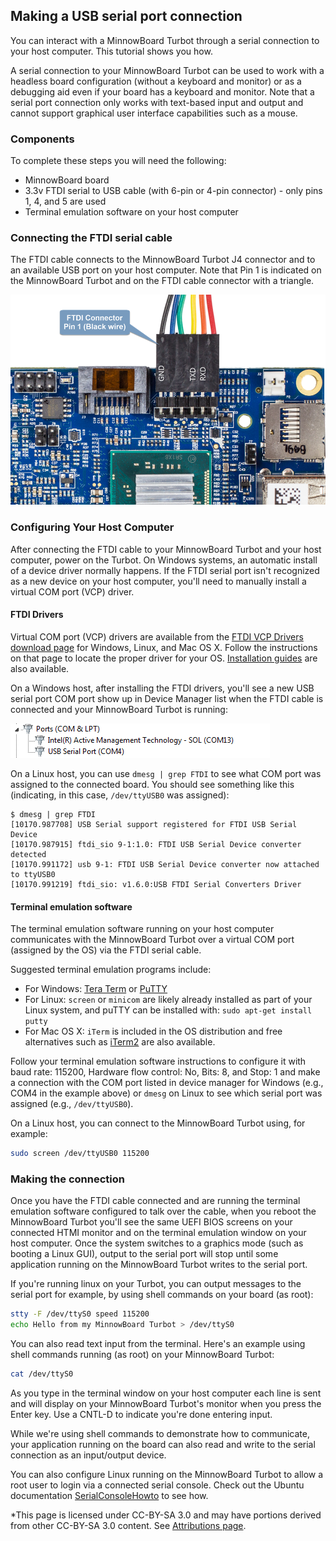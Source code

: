 ## Making a USB serial port connection

You can interact with a MinnowBoard Turbot through a serial connection to your
host computer.  This tutorial shows you how.

A serial connection to your MinnowBoard Turbot can be used to work with a headless board 
configuration (without a keyboard and monitor) or as a debugging aid even if 
your board has a keyboard and monitor. Note that a serial port connection only 
works with text-based input and output and cannot support graphical user 
interface capabilities such as a mouse. 

### Components

To complete these steps you will need the following:

- MinnowBoard board
- 3.3v FTDI serial to USB cable (with 6-pin or 4-pin connector) - only pins
  1, 4, and 5 are used
- Terminal emulation software on your host computer

### Connecting the FTDI serial cable

The FTDI cable connects to the MinnowBoard Turbot J4 connector and to an available
USB port on your host computer.  Note that Pin 1 is indicated on the MinnowBoard
Turbot and on the FTDI cable connector with a triangle. 

![FTDI serial connection to MinnowBoard Turbot](elements/tuto-reader/tutorials/ftdi-serial-connection/docs/MinnowBoard-Turbot-FTDI.png)

### Configuring Your Host Computer

After connecting the FTDI cable to your MinnowBoard Turbot and your host computer, 
power on the Turbot.  On Windows systems, an automatic install of a device
driver normally happens. If the FTDI serial port isn't recognized as a new
device on your host computer, you'll need to manually install a virtual COM 
port (VCP) driver.

#### FTDI Drivers

Virtual COM port (VCP) drivers are available from the 
[FTDI VCP Drivers download page](http://www.ftdichip.com/Drivers/VCP.htm) for
Windows, Linux, and Mac OS X.  Follow the instructions on that page to locate
the proper driver for your OS.  [Installation guides](http://www.ftdichip.com/Support/Documents/InstallGuides.htm)
are also available.


On a Windows host, after installing the FTDI drivers, you'll see a new USB 
serial port COM port show up in Device Manager list when the FTDI cable is 
connected and your MinnowBoard Turbot is running:

![FTDI COM port](elements/tuto-reader/tutorials/ftdi-serial-connection/docs/device-manager-COMport.png)

On a Linux host, you can use `dmesg | grep FTDI` to see what COM port was 
assigned to the connected board.  You should see something like this 
(indicating, in this case, `/dev/ttyUSB0` was assigned):

``` console
$ dmesg | grep FTDI
[10170.987708] USB Serial support registered for FTDI USB Serial Device
[10170.987915] ftdi_sio 9-1:1.0: FTDI USB Serial Device converter detected
[10170.991172] usb 9-1: FTDI USB Serial Device converter now attached to ttyUSB0
[10170.991219] ftdi_sio: v1.6.0:USB FTDI Serial Converters Driver
```

#### Terminal emulation software

The terminal emulation software running on your host computer communicates with
the MinnowBoard Turbot over a virtual COM port (assigned by the OS) via the FTDI
serial cable.

Suggested terminal emulation programs include:  
* For Windows: [Tera Term](https://osdn.net/projects/ttssh2/releases/) or 
  [PuTTY](http://www.putty.org/) 
* For Linux: `screen` or `minicom` are likely already installed as part of your
  Linux system, and puTTY can be installed with: `sudo apt-get install putty` 
* For Mac OS X: `iTerm` is included in the OS distribution and free alternatives
  such as [iTerm2](http://www.iterm2.com) are also available.

Follow your terminal emulation software instructions to configure it
with baud rate: 115200, Hardware flow control: No, Bits: 8, and Stop: 1 and 
make a connection with the COM port listed in device manager for Windows (e.g., 
COM4 in the example above) or `dmesg` on Linux to see which serial
port was assigned (e.g., `/dev/ttyUSB0`).

On a Linux host, you can connect to the MinnowBoard Turbot using, for example:

``` bash
sudo screen /dev/ttyUSB0 115200
```

### Making the connection

Once you have the FTDI cable connected and are running the terminal emulation
software configured to talk over the cable, when you reboot the MinnowBoard
Turbot you'll see the same UEFI BIOS screens on your connected HTMI monitor and on
the terminal emulation window on your host computer.  Once the system switches
to a graphics mode (such as booting a Linux GUI), output to the serial port will
stop until some application running on the MinnowBoard Turbot writes to the serial port.

If you're running linux on your Turbot, you can output messages to the 
serial port for example, by using shell commands on your board (as root):

``` bash
stty -F /dev/ttyS0 speed 115200
echo Hello from my MinnowBoard Turbot > /dev/ttyS0
```

You can also read text input from the terminal.  Here's an example using shell
commands running (as root) on your MinnowBoard Turbot:

``` bash
cat /dev/ttyS0
```

As you type in the terminal window on your host computer each line is sent and 
will display on your MinnowBoard Turbot's monitor when you press the Enter key.  Use a 
CNTL-D to indicate you're done entering input.

While we're using shell commands to demonstrate how to communicate, your 
application running on the board can also read and write to the serial 
connection as an input/output device.

You can also configure Linux running on the MinnowBoard Turbot to allow a root user to 
login via a connected serial console. Check out the Ubuntu 
documentation [SerialConsoleHowto](https://help.ubuntu.com/community/SerialConsoleHowto)
to see how.

*This page is licensed under CC-BY-SA 3.0 and may have portions derived from other CC-BY-SA 3.0 content. See [Attributions page](attributions).
